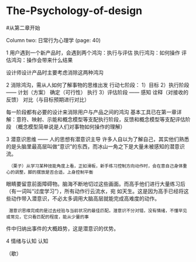 # The-Psychology-of-design

#从第二章开始

Column two: 日常行为心理学 (page: 40)

1 用户遇到一个新产品时，会遇到两个鸿沟：执行与评估
     执行鸿沟：如何操作
     评估鸿沟：操作会带来什么结果
     
  设计师设计产品时主要考虑消除这两种鸿沟

2 消除鸿沟，需从人如何了解事物的思维出发
     行动七阶段： 1）目标
                2）执行阶段 —— 计划（方案）
                             确定（可行性）
                             执行
                3）评估阶段 —— 感知
                             诠释（对接收的反馈）
                             对比（与目标预期进行对比）
                             
  每一阶段都有必要的设计来消除用户与产品之间的鸿沟
  基本工具已在第一章详解：意符、映射、示能和概念模型等支配执行阶段，反馈和概念模型等支配评估阶段
                     （概念模型简单说是人们对事物如何操作的理解）

3 潜意识思维 —— 人的思想有潜意识主导
     许多人自以为了解自己，其实他们熟悉的是头脑里最高层叫做“意识”的东西，而冰山一角之下是大量未被感知的潜意识流。
     
     （栗子）从学习某种技能角度上看，正如滑板，新手练习控制方向动作时，会在意自己身体重心的调整，脚的摆放是否合适，上身控制平衡
  眼睛要留意前面障碍物。脑海不断地切过这些画面。而高手他们进行大量练习后（有一词叫“过度学习”），所有动作行云流水，宛
  如天生。这是因为高手已经将这些动作带入潜意识，不必太多调用大脑高层就能完成高难度的动作。
  
     潜意识思维完成的是过去经验与当前状况的最佳匹配。潜意识不分对错，没有情绪，不懂罕见或常见，它只看匹配的程度，能从少量的事
  件中归纳出事件的大概趋势，这是潜意识的优势。
  
4 情绪与认知
     认知
  
（歇）                
   
